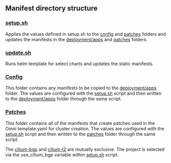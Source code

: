 ## Manifest directory structure

### [setup.sh](setup.sh)

Applies the values defined in setup.sh to the [config](config) and [patches](patches) folders and updates the manifests in the [deployment/apps](../deployment/apps) and [patches](../patches) folders.

### [update.sh](patches/update.sh)

Runs helm template for select charts and updates the static manifests.

### [Config](config)

This folder contains any manifests to be copied to the [deployment/apps](../deployment/apps) folder. The values are configured with the [setup.sh](setup.sh) script and then written to the [deployment/apps](../deployment/apps) folder through the same script.

### [Patches](patches)

This folder contains all of the manifests that create patches used in the Omni template.yaml for cluster creation. The values are configured with the [setup.sh](setup.sh) script and then written to the [patches](../patches) folder through the same script.

The [cilium-bgp](patches/kustomize/cilium-bgp) and [cilium-l2](patches/kustomize/cilium-l2) are mutually exclusive. The project is selected via the use_cilium_bgp variable within [setup.sh](setup.sh) script.